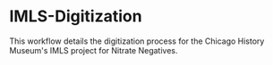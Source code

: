 # IMLS-Digitization
This workflow details the digitization process for the Chicago History Museum's IMLS project for Nitrate Negatives.
